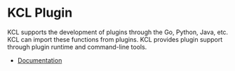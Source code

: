 # KCL Plugin

KCL supports the development of plugins through the Go, Python, Java, etc. KCL can import these functions from plugins. KCL provides plugin support through plugin runtime and command-line tools.

+ [Documentation](https://kcl-lang.io/docs/reference/plugin/overview/)
